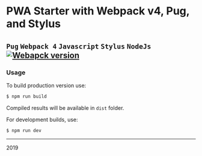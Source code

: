 # PWA Starter with Webpack v4, Pug, and Stylus
`Pug` `Webpack 4` `Javascript` `Stylus` `NodeJs`
[![Webapck version](https://img.shields.io/badge/webapck-4-green.svg)](https://webpack.js.org/)
---

### Usage

To build production version use:

```bash
$ npm run build
```

Compiled results will be available in `dist` folder.

For development builds, use:

```bash
$ npm run dev
```

---

2019
